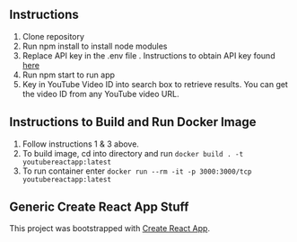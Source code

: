 ## Instructions 
1. Clone repository
2. Run npm install to install node modules
3. Replace API key in the .env file . Instructions to obtain API key found [here](https://www.slickremix.com/docs/get-api-key-for-youtube/)
4. Run npm start to run app
5. Key in YouTube Video ID into search box to retrieve results. You can get the video ID from any YouTube video URL. 

## Instructions to Build and Run Docker Image
1. Follow instructions 1 & 3 above.
2. To build image, cd into directory and run `docker build . -t youtubereactapp:latest`
3. To run container enter `docker run --rm -it -p 3000:3000/tcp youtubereactapp:latest`

## Generic Create React App Stuff
This project was bootstrapped with [Create React App](https://github.com/facebook/create-react-app).
